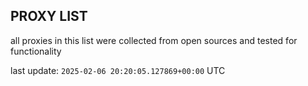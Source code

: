 ## PROXY LIST

all proxies in this list were collected from open sources and tested for functionality

last update: `2025-02-06 20:20:05.127869+00:00` UTC